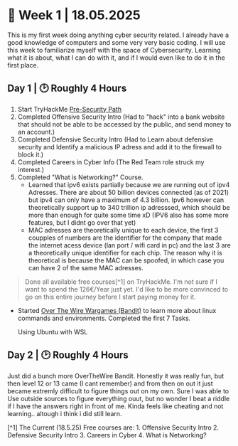 # 📆 Week 1 | 18.05.2025

This is my first week doing anything cyber security related. I already have a good knowledge of computers and some very very basic coding.
I will use this week to familiarize myself with the space of Cybersecurity. Learning what it is about, what I can do with it, and if I would even like to do it in the first place.

## Day 1 | 🕑 Roughly 4 Hours

1. Start TryHackMe [Pre-Security Path](https://tryhackme.com/path/outline/presecurity)
2. Completed Offensive Security Intro (Had to "hack" into a bank website that should not be able to be accessed by the public, and send money to an account.)
3. Completed Defensive Security Intro (Had to Learn about defensive security and Identify a malicious IP adress and add it to the firewall to block it.)
4. Completed Careers in Cyber Info (The Red Team role struck my interest.)
5. Completed "What is Networking?" Course.
     - Learned that ipv6 exists partially because we are running out of ipv4 Adresses. There are about 50 billion devices connected (as of 2021) but ipv4 can only have a maximum of 4.3 billion. Ipv6 however can theoretically support up to 340 trillion ip adresssed, which should be more than enough for quite some time xD (IPV6 also has some more features, but I didnt go over that yet)
     - MAC adresses are theoretically unique to each device, the first 3 coupples of numbers are the identifier for the company that made the internet acess device (lan port / wifi card in pc) and the last 3 are a theoretically unique identifier for each chip. The reason why it is theoretical is because the MAC can be spoofed, in which case you can have 2 of the same MAC adresses.

> Done all available free courses[^1] on TryHackMe. I'm not sure if I want to spend the 126€/Year just yet. I'd like to be more convinced to go on this entire journey before I start paying money for it.

- Started [Over The Wire Wargames (Bandit)](https://overthewire.org/wargames/bandit/) to learn more about linux commands and environments. Completed the first 7 Tasks.

     Using Ubuntu with WSL

## Day 2 | 🕑 Roughly 4 Hours

Just did a bunch more OverTheWire Bandit. Honestly it was really fun, but then level 12 or 13 came (I cant remember) and from then on out it just became extremly difficult to figure things out on my own. Sure I was able to Use outside sources to figure everything ouut, but no wonder I beat a riddle if I have the answers right in front of me. Kinda feels like cheating and not learning.. altough i think i did still learn.

[^1] The Current (18.5.25) Free courses are:
     1. Offensive Security Intro
     2. Defensive Security Intro
     3. Careers in Cyber
     4. What is Networking?
